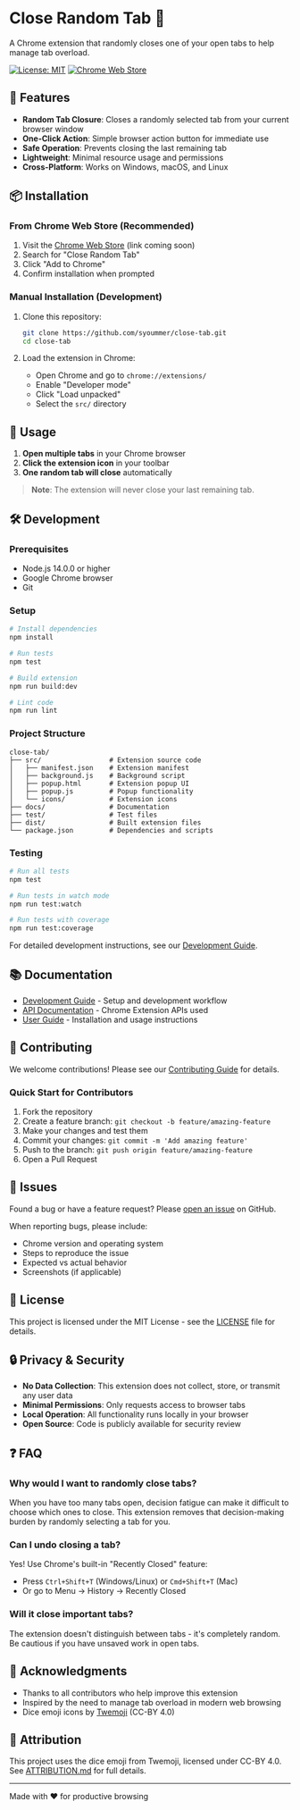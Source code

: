 # Close Random Tab 🎲

A Chrome extension that randomly closes one of your open tabs to help manage tab overload.

[![License: MIT](https://img.shields.io/badge/License-MIT-yellow.svg)](https://opensource.org/licenses/MIT)
[![Chrome Web Store](https://img.shields.io/badge/Chrome-Web%20Store-blue)](https://chrome.google.com/webstore)

## 🚀 Features

- **Random Tab Closure**: Closes a randomly selected tab from your current browser window
- **One-Click Action**: Simple browser action button for immediate use
- **Safe Operation**: Prevents closing the last remaining tab
- **Lightweight**: Minimal resource usage and permissions
- **Cross-Platform**: Works on Windows, macOS, and Linux

## 📦 Installation

### From Chrome Web Store (Recommended)

1. Visit the [Chrome Web Store](https://chrome.google.com/webstore) (link coming soon)
2. Search for "Close Random Tab"
3. Click "Add to Chrome"
4. Confirm installation when prompted

### Manual Installation (Development)

1. Clone this repository:
   ```bash
   git clone https://github.com/syoummer/close-tab.git
   cd close-tab
   ```

2. Load the extension in Chrome:
   - Open Chrome and go to `chrome://extensions/`
   - Enable "Developer mode"
   - Click "Load unpacked"
   - Select the `src/` directory

## 🎯 Usage

1. **Open multiple tabs** in your Chrome browser
2. **Click the extension icon** in your toolbar
3. **One random tab will close** automatically

> **Note**: The extension will never close your last remaining tab.

## 🛠️ Development

### Prerequisites

- Node.js 14.0.0 or higher
- Google Chrome browser
- Git

### Setup

```bash
# Install dependencies
npm install

# Run tests
npm test

# Build extension
npm run build:dev

# Lint code
npm run lint
```

### Project Structure

```
close-tab/
├── src/                 # Extension source code
│   ├── manifest.json    # Extension manifest
│   ├── background.js    # Background script
│   ├── popup.html       # Extension popup UI
│   ├── popup.js         # Popup functionality
│   └── icons/           # Extension icons
├── docs/                # Documentation
├── test/                # Test files
├── dist/                # Built extension files
└── package.json         # Dependencies and scripts
```

### Testing

```bash
# Run all tests
npm test

# Run tests in watch mode
npm run test:watch

# Run tests with coverage
npm run test:coverage
```

For detailed development instructions, see our [Development Guide](docs/development.md).

## 📚 Documentation

- [Development Guide](docs/development.md) - Setup and development workflow
- [API Documentation](docs/api.md) - Chrome Extension APIs used
- [User Guide](docs/user-guide.md) - Installation and usage instructions

## 🤝 Contributing

We welcome contributions! Please see our [Contributing Guide](CONTRIBUTING.md) for details.

### Quick Start for Contributors

1. Fork the repository
2. Create a feature branch: `git checkout -b feature/amazing-feature`
3. Make your changes and test them
4. Commit your changes: `git commit -m 'Add amazing feature'`
5. Push to the branch: `git push origin feature/amazing-feature`
6. Open a Pull Request

## 🐛 Issues

Found a bug or have a feature request? Please [open an issue](https://github.com/syoummer/close-tab/issues) on GitHub.

When reporting bugs, please include:
- Chrome version and operating system
- Steps to reproduce the issue
- Expected vs actual behavior
- Screenshots (if applicable)

## 📄 License

This project is licensed under the MIT License - see the [LICENSE](LICENSE) file for details.

## 🔒 Privacy & Security

- **No Data Collection**: This extension does not collect, store, or transmit any user data
- **Minimal Permissions**: Only requests access to browser tabs
- **Local Operation**: All functionality runs locally in your browser
- **Open Source**: Code is publicly available for security review

## ❓ FAQ

### Why would I want to randomly close tabs?

When you have too many tabs open, decision fatigue can make it difficult to choose which ones to close. This extension removes that decision-making burden by randomly selecting a tab for you.

### Can I undo closing a tab?

Yes! Use Chrome's built-in "Recently Closed" feature:
- Press `Ctrl+Shift+T` (Windows/Linux) or `Cmd+Shift+T` (Mac)
- Or go to Menu → History → Recently Closed

### Will it close important tabs?

The extension doesn't distinguish between tabs - it's completely random. Be cautious if you have unsaved work in open tabs.

## 🙏 Acknowledgments

- Thanks to all contributors who help improve this extension
- Inspired by the need to manage tab overload in modern web browsing
- Dice emoji icons by [Twemoji](https://github.com/twitter/twemoji) (CC-BY 4.0)

## 📄 Attribution

This project uses the dice emoji from Twemoji, licensed under CC-BY 4.0. See [ATTRIBUTION.md](ATTRIBUTION.md) for full details.

---

Made with ❤️ for productive browsing